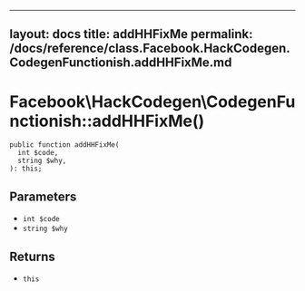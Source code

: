 
***

layout: docs
title: addHHFixMe
permalink: /docs/reference/class.Facebook.HackCodegen.CodegenFunctionish.addHHFixMe.md
---







# Facebook\\HackCodegen\\CodegenFunctionish::addHHFixMe()




``` Hack
public function addHHFixMe(
  int $code,
  string $why,
): this;
```




## Parameters




* ` int $code `
* ` string $why `




## Returns




- ` this `